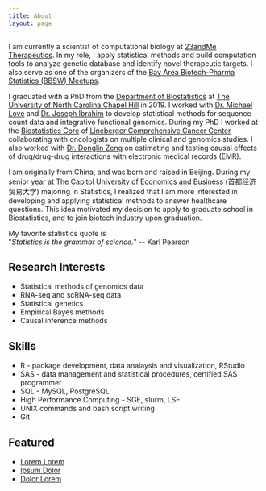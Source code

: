 ```yaml
---
title: About
layout: page
---
```

<!-- ![Profile Image]({{ site.url }}/{{ site.picture }}) -->


I am currently a scientist of computational biology at [23andMe Therapeutics](https://therapeutics.23andme.com/). In my role, I apply statistical methods and build computation tools to analyze genetic database and identify novel therapeutic targets. I also serve as one of the organizers of the [Bay Area Biotech-Pharma Statistics (BBSW) Meetups](https://www.bbsw.org/meetupabout).

I graduated with a PhD from the [Department of Biostatistics](https://sph.unc.edu/bios/biostatistics/) at [The University of North Carolina Chapel Hill](https://unc.edu) in 2019. I worked with [Dr. Michael Love](https://mikelove.github.io) and [Dr. Joseph Ibrahim](https://sph.unc.edu/adv_profile/joseph-g-ibrahim-phd/) to develop statistical methods for sequence count data and integrative functional genomics. During my PhD I worked at the [Biostatistics Core](https://unclineberger.org/biostats/) of [Lineberger Comprehensive Cancer Center](https://unclineberger.org/) collaborating with oncologists on multiple clinical and genomics studies. I also worked with [Dr. Donglin Zeng](http://bios.unc.edu/~dzeng/) on estimating and testing causal effects of drug/drug-drug interactions with electronic medical records (EMR).

I am originally from China, and was born and raised in Beijing. During my senior year at [The Capitol University of Economics and Business](https://english.cueb.edu.cn/) (首都经济贸易大学) majoring in Statistics, I realized that I am more interested in developing and applying statistical methods to answer healthcare questions. This idea motivated my decision to apply to graduate school in Biostatistics, and to join biotech industry upon graduation.

My favorite statistics quote is  
"*Statistics is the grammar of science.*" -- Karl Pearson 

<h2>Research Interests</h2>

<ul class="skill-list">
	<li>Statistical methods of genomics data</li>
	<li>RNA-seq and scRNA-seq data</li>
	<li>Statistical genetics</li>
	<li>Empirical Bayes methods</li>
	<li>Causal inference methods</li>
</ul>

<h2>Skills</h2>

<ul class="skill-list">
	<li>R - package development, data analaysis and visualization, RStudio</li>
	<li>SAS - data management and statistical procedures, certified SAS programmer </li>
	<li>SQL - MySQL, PostgreSQL</li>
	<li>High Performance Computing - SGE, slurm, LSF</li>
	<li>UNIX commands and bash script writing</li>
	<li>Git</li>
</ul>

<h2>Featured</h2>

<ul>
	<li><a href="https://github.com/">Lorem Lorem</a></li>
	<li><a href="https://github.com/">Ipsum Dolor</a></li>
	<li><a href="https://github.com/">Dolor Lorem</a></li>
</ul>
